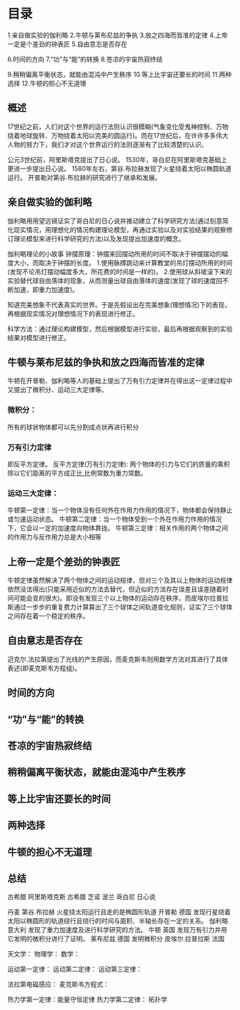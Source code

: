 # 目录
1.亲自做实验的伽利略
2.牛顿与莱布尼兹的争执
3.放之四海而皆准的定律
4.上帝一定是个差劲的钟表匠
5.自由意志是否存在

6.时间的方向
7.“功”与“能”的转换
8.苍凉的宇宙热寂终结

9.稍稍偏离平衡状态，就能由混沌中产生秩序
10.等上比宇宙还要长的时间
11.两种选择
12.牛顿的担心不无道理

## 概述
17世纪之前，人们对这个世界的运行法则认识很模糊(气象变化受鬼神控制、万物绕着地球旋转、万物绕着太阳以完美的圆运行)。而在17世纪后，在许许多多伟大人物的努力下，我们才对这个世界运行的法则逐渐有了比较清楚的认识。

公元3世纪前，阿里斯塔克提出了日心说。
1530年，哥白尼在阿里斯塔克基础上更进一步提出日心说。
1580年左右，第谷.布拉赫发现了火星绕着太阳以椭圆轨道运行。
开普勒对第谷.布拉赫的研究进行了继承和发展。

## 亲自做实验的伽利略
伽利略用用望远镜证实了哥白尼的日心说并推动建立了科学研究方法(通过刻意简化现实情况，用理想化的情况构建理论模型，再通过实验以及对实验结果的观察修订理论模型来进行科学研究的方法)以及发现提出加速度的概念。

伽利略理论的小故事
钟摆原理：钟摆来回摆动所用的时间不取决于钟摆摆动的幅度大小，而取决于钟摆的长度。
1.使用脉搏跳动来计算教堂的吊灯摆动所用的时间(发现不论吊灯摆动幅度多大，所花费的时间是一样的)。
2.使用球从斜坡滚下来的实验替代球自由落体的现象，从而测量出球自由落体的速度(发现了球的速度回不断加速，即重力加速度)。

知道完美想象不代表真实的世界。于是先假设出在完美想象(理想情况)下的表现，再根据现实情况对理想情况下的表现进行修正。

科学方法：通过理论构建模型，然后根据模型进行实验，最后再根据观察到的实验结果对模型进行修正。

## 牛顿与莱布尼兹的争执和放之四海而皆准的定律
牛顿在开普勒、伽利略等人的基础上提出了万有引力定律并在得出这一定律过程中又提出了微积分、运动三大定律等。

### 微积分：
所有的球状物体都可以先分割成点状再进行积分
### 万有引力定律
即反平方定律。
反平方定律(万有引力定律): 两个物体的引力与它们的质量的乘积除以它们距离的平方成正比,比例常数为重力常数。

### 运动三大定律：
牛顿第一定律：当一个物体没有任何外在作用力作用的情况下，物体都会保持静止或匀速运动状态。
牛顿第二定律：当一个物体受到一个外在作用力作用的情况下，它会以一定的加速度向物体靠拢。
牛顿第三定律：相关作用的两个物体之间的作用力与反作用力总是大小相等

## 上帝一定是个差劲的钟表匠
牛顿定律虽然解决了两个物体之间的运动规律，但对三个及其以上物体的运动规律依然没法得出(只能采用近似的方法去替代，但近似的方法存在误差且误差随着时间可能会变的很大)。即没有发现三个以上物体的运动存在秩序，而皮埃尔拉普拉斯通过一步步的重复费力计算算出了三个球体之间轨道变化规则，证实了三个球体之间存在着一个稳定的秩序。

## 自由意志是否存在
迈克尔.法拉第提出了光线的产生原因，而麦克斯韦则用数学方法对其进行了具体表述(即麦克斯韦方程组)。


## 时间的方向
## “功”与“能”的转换
## 苍凉的宇宙热寂终结
## 稍稍偏离平衡状态，就能由混沌中产生秩序

## 等上比宇宙还要长的时间
## 两种选择
## 牛顿的担心不无道理

## 总结
古希腊         阿里斯塔克斯
古希腊         芝诺
波兰           哥白尼 日心说

丹麦           第谷.布拉赫  火星绕太阳运行且走的是椭圆形轨道
开普勒         德国  发现行星绕着太阳以椭圆形的轨道绕行且绕行的时间与面积、半轴长存在一定的关系。
伽利略         意大利 发现了重力加速度及进行科学研究的方法。
牛顿           英国  发现万有引力并用它发明的微积分进行了证明。
莱布尼兹        德国  发明微积分
皮埃尔.拉普拉斯  法国  

天文学：
物理学：
数学：

运动第一定律：
运动第二定律：
运动第三定律：

法拉第电磁感应：
麦克斯韦方程式：

热力学第一定律：能量守恒定律
热力学第二定律：
拓扑学